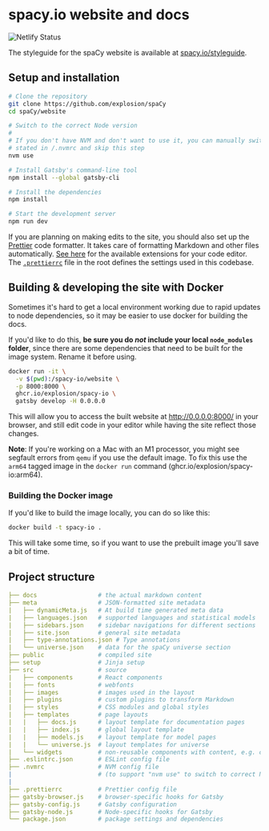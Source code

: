 # spacy.io website and docs

![Netlify Status](https://api.netlify.com/api/v1/badges/d65fe97d-99ab-47f8-a339-1d8987251da0/deploy-status)

The styleguide for the spaCy website is available at
[spacy.io/styleguide](https://spacy.io/styleguide).

## Setup and installation

```bash
# Clone the repository
git clone https://github.com/explosion/spaCy
cd spaCy/website

# Switch to the correct Node version
#
# If you don't have NVM and don't want to use it, you can manually switch to the Node version
# stated in /.nvmrc and skip this step
nvm use

# Install Gatsby's command-line tool
npm install --global gatsby-cli

# Install the dependencies
npm install

# Start the development server
npm run dev
```

If you are planning on making edits to the site, you should also set up the
[Prettier](https://prettier.io/) code formatter. It takes care of formatting
Markdown and other files automatically.
[See here](https://prettier.io/docs/en/editors.html) for the available
extensions for your code editor. The
[`.prettierrc`](https://github.com/explosion/spaCy/tree/master/website/.prettierrc)
file in the root defines the settings used in this codebase.

## Building & developing the site with Docker

Sometimes it's hard to get a local environment working due to rapid updates to
node dependencies, so it may be easier to use docker for building the docs.

If you'd like to do this, **be sure you do _not_ include your local
`node_modules` folder**, since there are some dependencies that need to be built
for the image system. Rename it before using.

```bash
docker run -it \
  -v $(pwd):/spacy-io/website \
  -p 8000:8000 \
  ghcr.io/explosion/spacy-io \
  gatsby develop -H 0.0.0.0
```

This will allow you to access the built website at http://0.0.0.0:8000/ in your
browser, and still edit code in your editor while having the site reflect those
changes.

**Note**: If you're working on a Mac with an M1 processor, you might see
segfault errors from `qemu` if you use the default image. To fix this use the
`arm64` tagged image in the `docker run` command
(ghcr.io/explosion/spacy-io:arm64).

### Building the Docker image

If you'd like to build the image locally, you can do so like this:

```bash
docker build -t spacy-io .
```

This will take some time, so if you want to use the prebuilt image you'll save a
bit of time.

## Project structure

```yaml
├── docs                 # the actual markdown content
├── meta                 # JSON-formatted site metadata
|   ├── dynamicMeta.js   # At build time generated meta data
|   ├── languages.json   # supported languages and statistical models
|   ├── sidebars.json    # sidebar navigations for different sections
|   ├── site.json        # general site metadata
|   ├── type-annotations.json # Type annotations
|   └── universe.json    # data for the spaCy universe section
├── public               # compiled site
├── setup                # Jinja setup
├── src                  # source
|   ├── components       # React components
|   ├── fonts            # webfonts
|   ├── images           # images used in the layout
|   ├── plugins          # custom plugins to transform Markdown
|   ├── styles           # CSS modules and global styles
|   ├── templates        # page layouts
|   |   ├── docs.js      # layout template for documentation pages
|   |   ├── index.js     # global layout template
|   |   ├── models.js    # layout template for model pages
|   |   └── universe.js  # layout templates for universe
|   └── widgets          # non-reusable components with content, e.g. changelog
├── .eslintrc.json       # ESLint config file
├── .nvmrc               # NVM config file
|                        # (to support "nvm use" to switch to correct Node version)
|
├── .prettierrc          # Prettier config file
├── gatsby-browser.js    # browser-specific hooks for Gatsby
├── gatsby-config.js     # Gatsby configuration
├── gatsby-node.js       # Node-specific hooks for Gatsby
└── package.json         # package settings and dependencies
```
